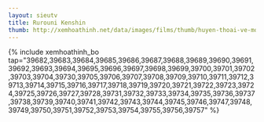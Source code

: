 ```yaml
---
layout: sieutv
title: Rurouni Kenshin
thumb: http://xemhoathinh.net/data/images/films/thumb/huyen-thoai-ve-mot-thanh-kiem-rurouni-kenshin-1996.jpg
---
```

{% include xemhoathinh_bo tap="39682,39683,39684,39685,39686,39687,39688,39689,39690,39691,39692,39693,39694,39695,39696,39697,39698,39699,39700,39701,39702,39703,39704,39730,39705,39706,39707,39708,39709,39710,39711,39712,39713,39714,39715,39716,39717,39718,39719,39720,39721,39722,39723,39724,39725,39726,39727,39728,39731,39732,39733,39734,39735,39736,39737,39738,39739,39740,39741,39742,39743,39744,39745,39746,39747,39748,39749,39750,39751,39752,39753,39754,39755,39756,39757" %} 
